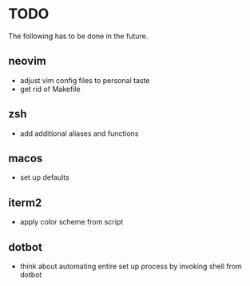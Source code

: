 # TODO
The following has to be done in the future.

## neovim
* adjust vim config files to personal taste
* get rid of Makefile

## zsh
* add additional aliases and functions

## macos
* set up defaults

## iterm2
* apply color scheme from script

## dotbot
* think about automating entire set up process by invoking shell from dotbot
